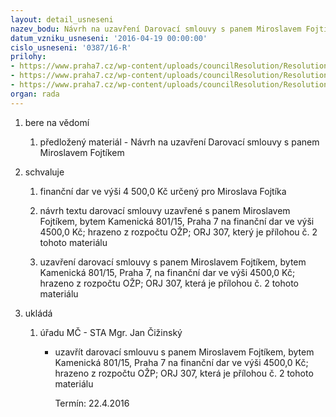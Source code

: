```yaml
---
layout: detail_usneseni
nazev_bodu: Návrh na uzavření Darovací smlouvy s panem Miroslavem Fojtíkem
datum_vzniku_usneseni: '2016-04-19 00:00:00'
cislo_usneseni: '0387/16-R'
prilohy:
- https://www.praha7.cz/wp-content/uploads/councilResolution/Resolutions/27588/export/Fojtik_2_verejna~47411.docx
- https://www.praha7.cz/wp-content/uploads/councilResolution/Resolutions/27588/export/Fojtik_2_verejna~47410.docx
- https://www.praha7.cz/wp-content/uploads/councilResolution/Resolutions/27588/export/export~299572.pdf
organ: rada
---
```

<ol class="urzList_view" id="urzList">
<li class="urzClass1" id=""><span name="1">bere na vědomí</span> 
<ol class="urzOlClass">
<li class="urzClass2" style="TEXT-ALIGN: left" id=""><span><p>předložený materiál - Návrh na uzavření Darovací smlouvy s panem Miroslavem Fojtíkem</p></span></li></ol></li>
<li class="urzClass1" id=""><span name="24">schvaluje</span> 
<ol class="urzOlClass">
<li class="urzClass2" style="TEXT-ALIGN: left" id=""><span><p>finanční dar ve výši 4 500,0 Kč určený pro Miroslava Fojtíka</p></span></li>
<li class="urzClass2" style="TEXT-ALIGN: left" id=""><span><p>návrh textu darovací smlouvy uzavřené s panem Miroslavem Fojtíkem, bytem Kamenická 801/15, Praha 7 na finanční dar ve výši 4500,0 Kč; hrazeno z rozpočtu OŽP; ORJ 307, který je přílohou č. 2 tohoto materiálu</p></span></li>
<li class="urzClass2" style="TEXT-ALIGN: left" id=""><span><p>uzavření darovací smlouvy s panem Miroslavem Fojtíkem, bytem Kamenická 801/15, Praha 7, na finanční dar ve výši 4500,0 Kč; hrazeno z rozpočtu OŽP; ORJ 307, která je přílohou č. 2 tohoto materiálu</p></span></li></ol></li><li class="urzClass1" id="urzUkoly"><span name="1">ukládá</span><ol class="urzOlClass"><li class="urzClass2"><span><p>úřadu MČ - STA Mgr. Jan Čižinský</p></span><ul class="urzUlClass"><li class="urzClass3"><span><p>uzavřít darovací smlouvu s panem Miroslavem Fojtíkem, bytem Kamenická 801/15, Praha 7 na finanční dar ve výši 4500,0 Kč; hrazeno z rozpočtu OŽP; ORJ 307, která je přílohou č. 2 tohoto materiálu</p></span><span class="urzUkolTermin">  Termín:&nbsp;22.4.2016</span></li></ul></li></ol></li>
</ol>